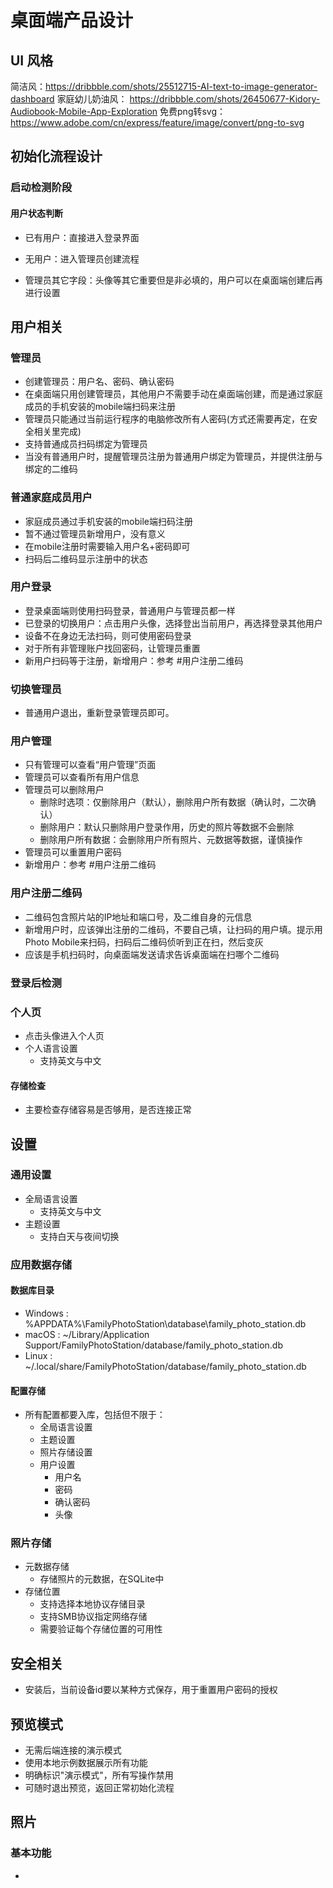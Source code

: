 # 桌面端产品设计

## UI 风格

简洁风：https://dribbble.com/shots/25512715-AI-text-to-image-generator-dashboard
家庭幼儿奶油风： https://dribbble.com/shots/26450677-Kidory-Audiobook-Mobile-App-Exploration
免费png转svg：https://www.adobe.com/cn/express/feature/image/convert/png-to-svg

## 初始化流程设计

### 启动检测阶段

#### 用户状态判断

- 已有用户：直接进入登录界面
- 无用户：进入管理员创建流程

- 管理员其它字段：头像等其它重要但是非必填的，用户可以在桌面端创建后再进行设置

## 用户相关

### 管理员

- 创建管理员：用户名、密码、确认密码
- 在桌面端只用创建管理员，其他用户不需要手动在桌面端创建，而是通过家庭成员的手机安装的mobile端扫码来注册
- 管理员只能通过当前运行程序的电脑修改所有人密码(方式还需要再定，在安全相关里完成)
- 支持普通成员扫码绑定为管理员
- 当没有普通用户时，提醒管理员注册为普通用户绑定为管理员，并提供注册与绑定的二维码

### 普通家庭成员用户

- 家庭成员通过手机安装的mobile端扫码注册
- 暂不通过管理员新增用户，没有意义
- 在mobile注册时需要输入用户名+密码即可
- 扫码后二维码显示注册中的状态

### 用户登录

- 登录桌面端则使用扫码登录，普通用户与管理员都一样
- 已登录的切换用户：点击用户头像，选择登出当前用户，再选择登录其他用户
- 设备不在身边无法扫码，则可使用密码登录
- 对于所有非管理账户找回密码，让管理员重置
- 新用户扫码等于注册，新增用户：参考 #用户注册二维码

### 切换管理员

- 普通用户退出，重新登录管理员即可。

### 用户管理

- 只有管理可以查看“用户管理”页面
- 管理员可以查看所有用户信息
- 管理员可以删除用户
  - 删除时选项：仅删除用户（默认），删除用户所有数据（确认时，二次确认）
  - 删除用户：默认只删除用户登录作用，历史的照片等数据不会删除
  - 删除用户所有数据：会删除用户所有照片、元数据等数据，谨慎操作
- 管理员可以重置用户密码
- 新增用户：参考 #用户注册二维码

### 用户注册二维码

- 二维码包含照片站的IP地址和端口号，及二维自身的元信息
- 新增用户时，应该弹出注册的二维码，不要自己填，让扫码的用户填。提示用Photo Mobile来扫码，扫码后二维码侦听到正在扫，然后变灰
- 应该是手机扫码时，向桌面端发送请求告诉桌面端在扫哪个二维码

### 登录后检测

### 个人页

- 点击头像进入个人页
- 个人语言设置
  - 支持英文与中文

#### 存储检查

- 主要检查存储容易是否够用，是否连接正常

## 设置

### 通用设置

- 全局语言设置
  - 支持英文与中文
- 主题设置
  - 支持白天与夜间切换

### 应用数据存储

#### 数据库目录

- Windows : %APPDATA%\FamilyPhotoStation\database\family_photo_station.db
- macOS : ~/Library/Application Support/FamilyPhotoStation/database/family_photo_station.db
- Linux : ~/.local/share/FamilyPhotoStation/database/family_photo_station.db

#### 配置存储

- 所有配置都要入库，包括但不限于：
  - 全局语言设置
  - 主题设置
  - 照片存储设置
  - 用户设置
    - 用户名
    - 密码
    - 确认密码
    - 头像

### 照片存储

- 元数据存储
  - 存储照片的元数据，在SQLite中
- 存储位置
  - 支持选择本地协议存储目录
  - 支持SMB协议指定网络存储
  - 需要验证每个存储位置的可用性

## 安全相关

- 安装后，当前设备id要以某种方式保存，用于重置用户密码的授权

## 预览模式
- 无需后端连接的演示模式
- 使用本地示例数据展示所有功能
- 明确标识"演示模式"，所有写操作禁用
- 可随时退出预览，返回正常初始化流程


## 照片

### 基本功能

- 